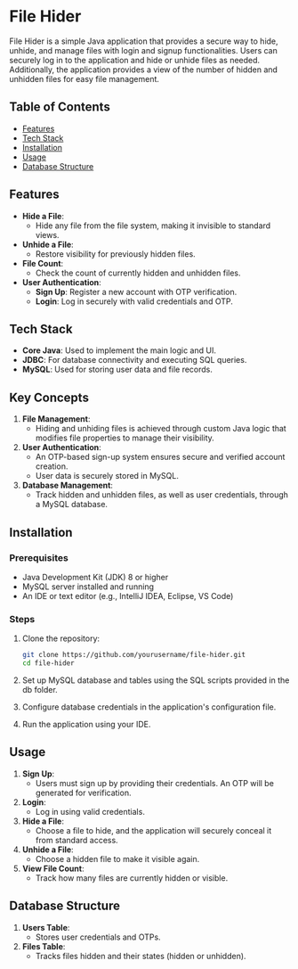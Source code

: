 # File Hider

File Hider is a simple Java application that provides a secure way to hide, unhide, and manage files with login and signup functionalities. Users can securely log in to the application and hide or unhide files as needed. Additionally, the application provides a view of the number of hidden and unhidden files for easy file management.

## Table of Contents

- [Features](#features)
- [Tech Stack](#tech-stack)
- [Installation](#installation)
- [Usage](#usage)
- [Database Structure](#database-structure)

## Features

- **Hide a File**:
  - Hide any file from the file system, making it invisible to standard views.
- **Unhide a File**:
  - Restore visibility for previously hidden files.
- **File Count**:
  - Check the count of currently hidden and unhidden files.
- **User Authentication**:
  - **Sign Up**: Register a new account with OTP verification.
  - **Login**: Log in securely with valid credentials and OTP.
  
## Tech Stack

- **Core Java**: Used to implement the main logic and UI.
- **JDBC**: For database connectivity and executing SQL queries.
- **MySQL**: Used for storing user data and file records.

## Key Concepts

1. **File Management**:
   - Hiding and unhiding files is achieved through custom Java logic that modifies file properties to manage their visibility.
2. **User Authentication**:
   - An OTP-based sign-up system ensures secure and verified account creation.
   - User data is securely stored in MySQL.
3. **Database Management**:
   - Track hidden and unhidden files, as well as user credentials, through a MySQL database.

## Installation

### Prerequisites
- Java Development Kit (JDK) 8 or higher
- MySQL server installed and running
- An IDE or text editor (e.g., IntelliJ IDEA, Eclipse, VS Code)

### Steps

1. Clone the repository:
   
   ```bash
   git clone https://github.com/yourusername/file-hider.git
   cd file-hider
   ```

2. Set up MySQL database and tables using the SQL scripts provided in the db folder.

3. Configure database credentials in the application's configuration file.

4. Run the application using your IDE.

## Usage

1. **Sign Up**:
   - Users must sign up by providing their credentials. An OTP will be generated for verification.
2. **Login**:
   - Log in using valid credentials.
3. **Hide a File**:
   - Choose a file to hide, and the application will securely conceal it from standard access.
4. **Unhide a File**:
   - Choose a hidden file to make it visible again.
5. **View File Count**:
   - Track how many files are currently hidden or visible.
  
## Database Structure

1. **Users Table**:
   - Stores user credentials and OTPs.
2. **Files Table**:
   - Tracks files hidden and their states (hidden or unhidden).   
